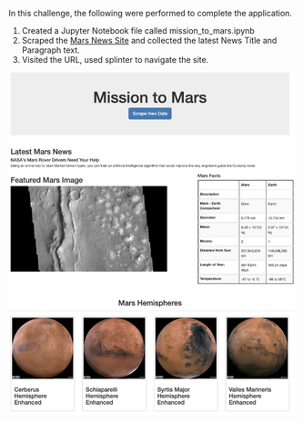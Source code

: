 In this challenge, the following were performed to complete the application.

1. Created a Jupyter Notebook file called mission_to_mars.ipynb
2. Scraped the [Mars News Site](https://redplanetscience.com/) and collected the latest News Title and Paragraph text.
3. Visited the URL, used splinter to navigate the site.

![final_app_part1.png](Images/final_app.png)

